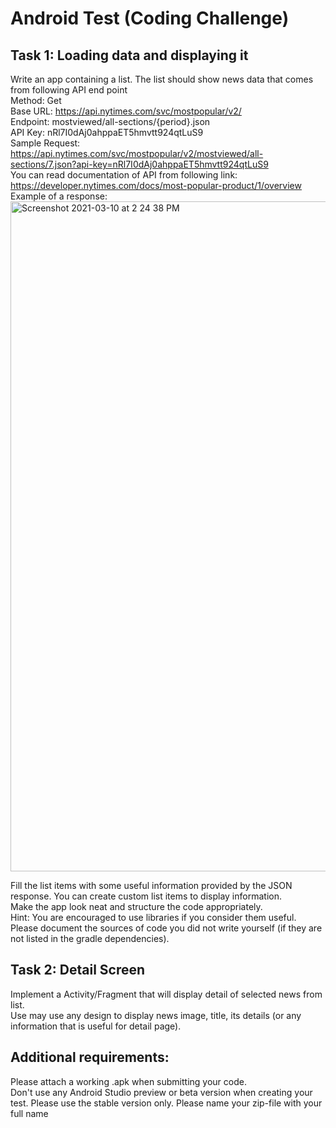 # Android Test (Coding Challenge)
## Task 1: Loading data and displaying it 
Write an app containing a list. The list should show news data that comes from following API end point<br>
Method: Get<br>
Base URL: https://api.nytimes.com/svc/mostpopular/v2/<br>
Endpoint: mostviewed/all-sections/{period}.json<br>
API Key: nRl7I0dAj0ahppaET5hmvtt924qtLuS9<br>
Sample Request:  https://api.nytimes.com/svc/mostpopular/v2/mostviewed/all-sections/7.json?api-key=nRl7I0dAj0ahppaET5hmvtt924qtLuS9<br>
You can read documentation of API from following link: <br>
https://developer.nytimes.com/docs/most-popular-product/1/overview<br>
Example of a response: <br>
<img width="1072" alt="Screenshot 2021-03-10 at 2 24 38 PM" src="https://user-images.githubusercontent.com/3072594/110609254-dc955980-81ae-11eb-9f58-c5d99b55621a.png">

Fill the list items with some useful information provided by the JSON response. You can create custom list items to display information.<br>
Make the app look neat and structure the code appropriately. <br>
Hint: You are encouraged to use libraries if you consider them useful. Please document the sources of code you did not write yourself (if they are not listed in the gradle dependencies). <br>
## Task 2: Detail Screen
Implement a Activity/Fragment that will display detail of selected news from list. <br>
Use may use any design to display news image, title, its details (or any information that is useful for detail page). <br>
## Additional requirements:<br> 
Please attach a working .apk when submitting your code.<br> 
Don't use any Android Studio preview or beta version when creating your test. Please use the stable version only. Please name your zip-file with your full name
